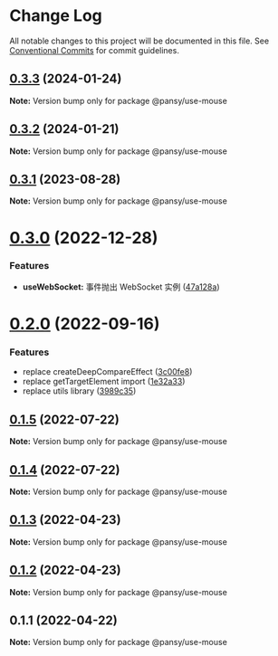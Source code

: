 # Change Log

All notable changes to this project will be documented in this file.
See [Conventional Commits](https://conventionalcommits.org) for commit guidelines.

## [0.3.3](https://github.com/pansyjs/react-hooks/compare/@pansy/use-mouse@0.3.2...@pansy/use-mouse@0.3.3) (2024-01-24)

**Note:** Version bump only for package @pansy/use-mouse





## [0.3.2](https://github.com/pansyjs/react-hooks/compare/@pansy/use-mouse@0.3.1...@pansy/use-mouse@0.3.2) (2024-01-21)

**Note:** Version bump only for package @pansy/use-mouse





## [0.3.1](https://github.com/pansyjs/react-hooks/compare/@pansy/use-mouse@0.3.0...@pansy/use-mouse@0.3.1) (2023-08-28)

**Note:** Version bump only for package @pansy/use-mouse





# [0.3.0](https://github.com/pansyjs/react-hooks/compare/@pansy/use-mouse@0.2.0...@pansy/use-mouse@0.3.0) (2022-12-28)


### Features

* **useWebSocket:** 事件抛出 WebSocket 实例 ([47a128a](https://github.com/pansyjs/react-hooks/commit/47a128af648a5addfbaa53d10669eea38e3353d7))





# [0.2.0](https://github.com/pansyjs/react-hooks/compare/@pansy/use-mouse@0.1.5...@pansy/use-mouse@0.2.0) (2022-09-16)


### Features

* replace createDeepCompareEffect ([3c00fe8](https://github.com/pansyjs/react-hooks/commit/3c00fe8a33cac410f0c3d245e84027ca01431943))
* replace getTargetElement import ([1e32a33](https://github.com/pansyjs/react-hooks/commit/1e32a33d9c47c69ea328e9556b97fee6110dcfaa))
* replace utils library ([3989c35](https://github.com/pansyjs/react-hooks/commit/3989c35e2bb5bf96f538e1b2c78aa306c63541e3))





## [0.1.5](https://github.com/pansyjs/react-hooks/compare/@pansy/use-mouse@0.1.4...@pansy/use-mouse@0.1.5) (2022-07-22)

**Note:** Version bump only for package @pansy/use-mouse





## [0.1.4](https://github.com/pansyjs/react-hooks/compare/@pansy/use-mouse@0.1.3...@pansy/use-mouse@0.1.4) (2022-07-22)

**Note:** Version bump only for package @pansy/use-mouse





## [0.1.3](https://github.com/pansyjs/react-hooks/compare/@pansy/use-mouse@0.1.2...@pansy/use-mouse@0.1.3) (2022-04-23)

**Note:** Version bump only for package @pansy/use-mouse





## [0.1.2](https://github.com/pansyjs/react-hooks/compare/@pansy/use-mouse@0.1.1...@pansy/use-mouse@0.1.2) (2022-04-23)

**Note:** Version bump only for package @pansy/use-mouse





## 0.1.1 (2022-04-22)

**Note:** Version bump only for package @pansy/use-mouse
